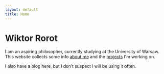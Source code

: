 ```yaml
---
layout: default
title: Home
---
```


# Wiktor Rorot

I am an aspiring philosopher, currently studying at the University of Warsaw. This website collects some info [about me](./about) and the [projects](./projects) I'm working on.

I also have a blog here, but I don't suspect I will be using it often.
